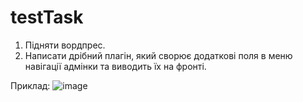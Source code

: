 # testTask

1. Підняти вордпрес.
2. Написати дрібний плагін, який сворює додаткові поля в меню навігації адмінки та виводить їх на фронті.

Приклад: ![image](https://user-images.githubusercontent.com/38427742/151532082-485f8921-0b09-458e-a26c-067223565712.png)
